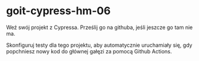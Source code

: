 # goit-cypress-hm-06

Weź swój projekt z Cypressa. Prześlij go na githuba, jeśli jeszcze go tam nie ma.

Skonfiguruj testy dla tego projektu, aby automatycznie uruchamiały się, gdy popchniesz nowy kod do głównej gałęzi za pomocą Github Actions.
